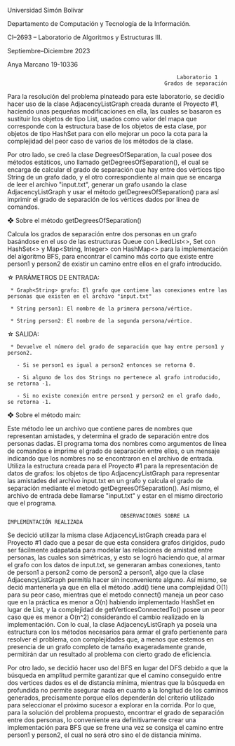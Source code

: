 Universidad Simón Bolívar

Departamento de Computación y Tecnología de la Información.

CI–2693 – Laboratorio de Algoritmos y Estructuras III.

Septiembre–Diciembre 2023

Anya Marcano 19-10336

                                                          Laboratorio 1
                                                      Grados de separación
                                                      
Para la resolución del problema plnateado para este laboratorio, se decidío hacer uso de la clase AdjacencyListGraph creada durante el 
Proyecto #1, haciendo unas pequeñas modificaciones en ella, las cuales se basaron es sustituir los objetos de tipo List<T>, usados como valor 
del mapa que corresponde con la estructura base de los objetos de esta clase, por objetos de tipo HashSet<T> para con ello mejorar un poco la 
cota para la complejidad del peor caso de varios de los métodos de la clase.

Por otro lado, se creó la clase DegreesOfSeparation, la cual posee dos métodos estáticos, uno llamado getDegreesOfSeparation(), el cual se encarga
de calcular el grado de separación que hay entre dos vértices tipo String de un grafo dado, y el otro correspondiente al main que se encarga de 
leer el archivo "input.txt", generar un grafo usando la clase AdjacencyListGraph y usar el método getDegreesOfSeparation() para así imprimir el 
grado de separación de los vértices dados por línea de comandos.


❖ Sobre el método getDegreesOfSeparation()

Calcula los grados de separación entre dos personas en un grafo basándose en el uso de las estructuras Queue<String> con LikedList<>,
Set<String> con HashSet<> y Map<String, Integer> con HashMap<> para la implementación del algoritmo BFS, para encontrar el camino más
corto que existe entre person1 y person2 de existir un camino entre ellos en el grafo introducido.

☆ PARÁMETROS DE ENTRADA:

     * Graph<String> grafo: El grafo que contiene las conexiones entre las personas que existen en el archivo "input.txt"
     
     * String person1: El nombre de la primera persona/vértice.
     
     * String person2: El nombre de la segunda persona/vértice.
☆ SALIDA:

     * Devuelve el número del grado de separación que hay entre person1 y person2.
     
       - Si se person1 es igual a person2 entonces se retorna 0.
       
       - Si alguno de los dos Strings no pertenece al grafo introducido, se retorna -1.
       
       - Si no existe conexión entre person1 y person2 en el grafo dado, se retorna -1.
       

❖ Sobre el método main:

Este método lee un archivo que contiene pares de nombres que representan amistades, y determina el grado de separación entre dos personas dadas.
El programa toma dos nombres como argumentos de línea de comandos e imprime el grado de separación entre ellos, o un mensaje indicando que los 
nombres no se encontraron en el archivo de entrada. Utiliza la estructura creada para el Proyecto #1 para la representación de datos de grafos:
los objetos de tipo AdjacencyListGraph para representar las amistades del archivo input.txt en un grafo y calcula el grado de separación mediante 
el metodo getDegreesOfSeparation().
Así mismo, el archivo de entrada debe llamarse "input.txt" y estar en el mismo directorio que el programa.


                                        OBSERVACIONES SOBRE LA IMPLEMENTACIÓN REALIZADA

Se decició utilizar la misma clase AdjacencyListGraph creada para el Proyecto #1 dado que a pesar de que esta considera grafos dirigidos, pudo ser
fácilmente adapatada para modelar las relaciones de amistad entre personas, las cuales son simétricas, y esto se logró haciendo que, al armar el grafo
con los datos de input.txt, se generaran ambas conexiones, tanto de person1 a person2 como de person2 a person1, algo que la clase AdjacencyListGraph
permitía hacer sin inconveniente alguno. Así mismo, se deció mantenerla ya que en ella el método .add() tiene una complejidad O(1) para su peor caso, 
mientras que el metodo connect() maneja un peor caso que en la práctica es menor a O(n) habiendo implementado HashSet<T> en lugar de List<T>, y la 
complejidad de getVerticesConnectedTo() posee un peor caso que es menor a O(n^2) considerando el cambio realizado en la implementación. Con lo cual, 
la clase AdjacencyListGraph ya poseía una estructura con los métodos necesarios para armar el grafo pertienente para resolver el problema, con
complejidades que, a menos que estemos en presencia de un grafo completo de tamaño exageradamente grande, permitirán dar un resultado al problema
con cierto grado de eficiencia.

Por otro lado, se decidió hacer uso del BFS en lugar del DFS debido a que la búsqueda en amplitud permite garantizar que el camino conseguido entre 
dos vertices dados es el de distancia mínima, mientras que la búsqueda en profundida no permite asegurar nada en cuanto a la longitud de los caminos 
generados, precisamente porque ellos dependerán del criterio utilizado para seleccionar el próximo sucesor a explorar en la corrida. Por lo que, para la 
solución del problema propuesto, encontrar el grado de separación entre dos personas, lo conveniente era definitivamente crear una implementación 
para BFS que se frene una vez se consiga el camino entre person1 y person2, el cual no será otro sino el de distancia mínima.


       
